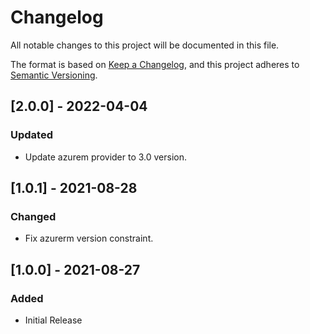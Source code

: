 # Changelog
All notable changes to this project will be documented in this file.

The format is based on [Keep a Changelog](https://keepachangelog.com/en/1.0.0/),
and this project adheres to [Semantic Versioning](https://semver.org/spec/v2.0.0.html).

## [2.0.0] - 2022-04-04
### Updated
- Update azurem provider to 3.0 version.

## [1.0.1] - 2021-08-28
### Changed
- Fix azurerm version constraint.

## [1.0.0] - 2021-08-27
### Added
- Initial Release